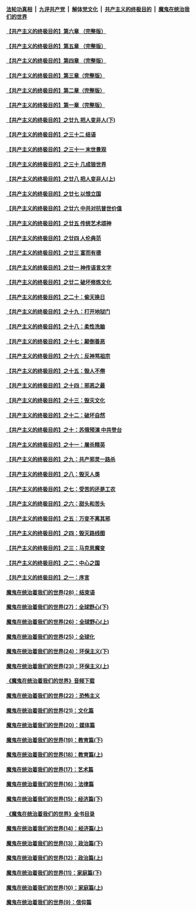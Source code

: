 

####  [法轮功真相](../../../../basic/blob/master/README.md?t=05240001) &nbsp;|&nbsp; [九评共产党](../../../../9ping.md/blob/master/README.md?t=05240001) &nbsp;|&nbsp; [解体党文化](../../../../jtdwh.md/blob/master/README.md?t=05240001)  &nbsp;|&nbsp; [共产主义的终极目的](../../../../gczydzjmd.md/blob/master/README.md?t=05240001) &nbsp;|&nbsp; [魔鬼在统治我们的世界](../../../../mgztzwmdsj.md/blob/master/README.md?t=05240001) 

#### [【共产主义的终极目的】第六章 （完整版）](../pages/nsc422/n11428913.md?t=05240001) 

#### [【共产主义的终极目的】第五章 （完整版）](../pages/nsc422/n11428912.md?t=05240001) 

#### [【共产主义的终极目的】第四章 （完整版）](../pages/nsc422/n11428907.md?t=05240001) 

#### [【共产主义的终极目的】第三章（完整版）](../pages/nsc422/n11428848.md?t=05240001) 

#### [【共产主义的终极目的】第二章（完整版）](../pages/nsc422/n11428831.md?t=05240001) 

#### [【共产主义的终极目的】第一章（完整版）](../pages/nsc422/n11417651.md?t=05240001) 

#### [【共产主义的终极目的】之廿九 把人变非人(下)](../pages/nsc422/n11344140.md?t=05240001) 

#### [【共产主义的终极目的】之三十二 结语](../pages/nsc422/n11360535.md?t=05240001) 

#### [【共产主义的终极目的】之三十一 末世景观](../pages/nsc422/n11351129.md?t=05240001) 

#### [【共产主义的终极目的】之三十 几成狼世界](../pages/nsc422/n11348280.md?t=05240001) 

#### [【共产主义的终极目的】之廿八 把人变非人(上)](../pages/nsc422/n11340492.md?t=05240001) 

#### [【共产主义的终极目的】之廿七 以恨立国](../pages/nsc422/n11336944.md?t=05240001) 

#### [【共产主义的终极目的】之廿六 中共对抗普世价值](../pages/nsc422/n11324785.md?t=05240001) 

#### [【共产主义的终极目的】之廿五 传统艺术颂神](../pages/nsc422/n11296396.md?t=05240001) 

#### [【共产主义的终极目的】之廿四 人伦典范](../pages/nsc422/n11296397.md?t=05240001) 

#### [【共产主义的终极目的】之廿三 富而有德](../pages/nsc422/n11283598.md?t=05240001) 

#### [【共产主义的终极目的】之廿一 神传语言文字](../pages/nsc422/n11263265.md?t=05240001) 

#### [【共产主义的终极目的】之廿二 破坏修炼文化](../pages/nsc422/n11245728.md?t=05240001) 

#### [【共产主义的终极目的】之二十：偷天换日](../pages/nsc422/n11238846.md?t=05240001) 

#### [【共产主义的终极目的】之十九：打开地狱门](../pages/nsc422/n11206376.md?t=05240001) 

#### [【共产主义的终极目的】之十八：柔性洗脑](../pages/nsc422/n11199994.md?t=05240001) 

#### [【共产主义的终极目的】之十七：颠倒善恶](../pages/nsc422/n11179782.md?t=05240001) 

#### [【共产主义的终极目的】之十六：反神骂祖宗](../pages/nsc422/n11166798.md?t=05240001) 

#### [【共产主义的终极目的】之十五：毁人不倦](../pages/nsc422/n11166792.md?t=05240001) 

#### [【共产主义的终极目的】之十四：邪恶之最](../pages/nsc422/n11150249.md?t=05240001) 

#### [【共产主义的终极目的】之十三：毁灭文化](../pages/nsc422/n11135227.md?t=05240001) 

#### [【共产主义的终极目的】之十二：破坏自然](../pages/nsc422/n11135214.md?t=05240001) 

#### [【共产主义的终极目的】之十：苏俄预演 中共登台](../pages/nsc422/n11118424.md?t=05240001) 

#### [【共产主义的终极目的】之十一：屠杀精英](../pages/nsc422/n11118442.md?t=05240001) 

#### [【共产主义的终极目的】之九：共产邪灵一路杀](../pages/nsc422/n11114139.md?t=05240001) 

#### [【共产主义的终极目的】之八：毁灭人类](../pages/nsc422/n11108503.md?t=05240001) 

#### [【共产主义的终极目的】之七：受苦的还是工农](../pages/nsc422/n11101809.md?t=05240001) 

#### [【共产主义的终极目的】之六：甜头和苦头](../pages/nsc422/n11096971.md?t=05240001) 

#### [【共产主义的终极目的】之五：万变不离其邪](../pages/nsc422/n11091285.md?t=05240001) 

#### [【共产主义的终极目的】之四：毁灭路线图](../pages/nsc422/n11086284.md?t=05240001) 

#### [【共产主义的终极目的】之三：马克思魔变](../pages/nsc422/n11061941.md?t=05240001) 

#### [【共产主义的终极目的】之二：中心之国](../pages/nsc422/n11047728.md?t=05240001) 

#### [【共产主义的终极目的】之一：序言](../pages/nsc422/n11086077.md?t=05240001) 

#### [魔鬼在统治着我们的世界(28)：结束语](../pages/nsc422/n10936246.md?t=05240001) 

#### [魔鬼在统治着我们的世界(27)：全球野心(下)](../pages/nsc422/n10928319.md?t=05240001) 

#### [魔鬼在统治着我们的世界(26)：全球野心(上)](../pages/nsc422/n10900318.md?t=05240001) 

#### [魔鬼在统治着我们的世界(25)：全球化](../pages/nsc422/n10788205.md?t=05240001) 

#### [魔鬼在统治着我们的世界(24)：环保主义(下)](../pages/nsc422/n10695307.md?t=05240001) 

#### [魔鬼在统治着我们的世界(23)：环保主义(上)](../pages/nsc422/n10688613.md?t=05240001) 

#### [《魔鬼在统治着我们的世界》音频下载](../pages/nsc422/n10635553.md?t=05240001) 

#### [魔鬼在统治着我们的世界(22)：恐怖主义](../pages/nsc422/n10614727.md?t=05240001) 

#### [魔鬼在统治着我们的世界(21)：文化篇](../pages/nsc422/n10597706.md?t=05240001) 

#### [魔鬼在统治着我们的世界(20)：媒体篇](../pages/nsc422/n10586579.md?t=05240001) 

#### [魔鬼在统治着我们的世界(19)：教育篇(下)](../pages/nsc422/n10564808.md?t=05240001) 

#### [魔鬼在统治着我们的世界(18)：教育篇(上)](../pages/nsc422/n10526970.md?t=05240001) 

#### [魔鬼在统治着我们的世界(17)：艺术篇](../pages/nsc422/n10499093.md?t=05240001) 

#### [魔鬼在统治着我们的世界(16)：法律篇](../pages/nsc422/n10485969.md?t=05240001) 

#### [魔鬼在统治着我们的世界(15)：经济篇(下)](../pages/nsc422/n10469975.md?t=05240001) 

#### [《魔鬼在统治着我们的世界》全书目录](../pages/nsc422/n10464261.md?t=05240001) 

#### [魔鬼在统治着我们的世界(14)：经济篇(上)](../pages/nsc422/n10457370.md?t=05240001) 

#### [魔鬼在统治着我们的世界(13)：政治篇(下)](../pages/nsc422/n10448270.md?t=05240001) 

#### [魔鬼在统治着我们的世界(12)：政治篇(上)](../pages/nsc422/n10444576.md?t=05240001) 

#### [魔鬼在统治着我们的世界(11)：家庭篇(下)](../pages/nsc422/n10440961.md?t=05240001) 

#### [魔鬼在统治着我们的世界(10)：家庭篇(上)](../pages/nsc422/n10435448.md?t=05240001) 

#### [魔鬼在统治着我们的世界(9)：信仰篇](../pages/nsc422/n10432159.md?t=05240001) 


